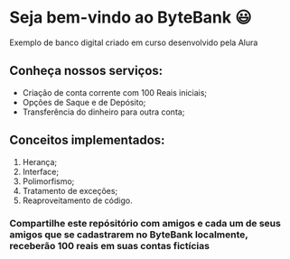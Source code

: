 # Seja bem-vindo ao ByteBank 😃
Exemplo de banco digital criado em curso desenvolvido pela Alura


## Conheça nossos serviços:
- Criação de conta corrente com 100 Reais iniciais;
- Opções de Saque e de Depósito;
- Transferência do dinheiro para outra conta;

## Conceitos implementados:
1. Herança;
2. Interface;
3. Polimorfismo;
4. Tratamento de exceções;
5. Reaproveitamento de código.


### Compartilhe este repósitório com amigos e cada um de seus amigos que se cadastrarem no ByteBank localmente, receberão 100 reais em suas contas fictícias


